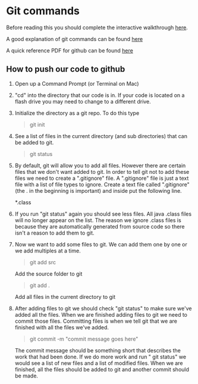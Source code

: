 # Git commands

Before reading this you should complete the interactive walkthrough [here](https://try.github.io/levels/1/challenges/1).

A good explanation of git commands can be found [here](http://gitref.org/)

A quick reference PDF for github can be
found [here](https://training.github.com/kit/downloads/github-git-cheat-sheet.pdf)

## How to push our code to github

1. Open up a Command Prompt (or Terminal on Mac)

2. "cd" into the directory that our code is in. If your code is located on a flash drive you may need to change to a
   different drive.

3. Initialize the directory as a git repo. To do this type

   > git init

4. See a list of files in the current directory (and sub directories) that can be added to git.

   > git status

5. By default, git will allow you to add all files. However there are certain files that we don't want added to git. In
   order to tell git not to add these files we need to create a ".gitignore" file. A ".gitignore" file is just a text
   file with a list of file types to ignore. Create a text file called ".gitignore" (the . in the beginning is
   important) and inside put the following line.

   *.class

6. If you run "git status" again you should see less files. All java .class files will no longer appear on the list. The
   reason we ignore .class files is because they are automatically generated from source code so there isn't a reason to
   add them to git.

7. Now we want to add some files to git. We can add them one by one or we add multiples at a time.

   > git add src

   Add the source folder to git

   > git add .

   Add all files in the current directory to git

8. After adding files to git we should check "git status" to make sure we've added all the files. When we are finished
   adding files to git we need to commit those files. Committing files is when we tell git that we are finished with all
   the files we've added.

   > git commit -m "commit message goes here"

   The commit message should be something short that describes the work that had been done. If we do more work and run "
   git status" we would see a list of new files and a list of modified files. When we are finished, all the files should
   be added to git and another commit should be made.
